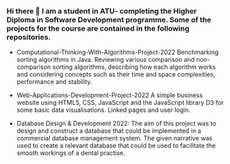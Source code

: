### Hi there 👋 I am a student in ATU- completing the Higher Diploma in Software Development programme. Some of the projects for the course are contained in the following repositories.

- Computational-Thinking-With-Algorithms-Project-2022 Benchmarking sorting algorithms in Java. Reviewing various comparison and non-comparison sorting algorithms, describing how each algorithm works and considering concepts such as their time and space complexities, performance and stability.

- Web-Applications-Development-Project-2022 A simple business website using HTML5, CSS, JavaScript and the JavaScript library D3 for some basic data visualisations. Linked pages and user login.

- Database Design & Development 2022: The aim of this project was to design and construct a database that could be implemented in a commercial database management system. The given narrative was used to create a relevant database that could be used to facilitate the smooth workings of a dental practise.



<!--
**EmmetMcDonagh/EmmetMcDonagh** is a ✨ _special_ ✨ repository because its `README.md` (this file) appears on your GitHub profile.

Here are some ideas to get you started:

- 🔭 I’m currently working on ...
- 🌱 I’m currently learning ...
- 👯 I’m looking to collaborate on ...
- 🤔 I’m looking for help with ...
- 💬 Ask me about ...
- 📫 How to reach me: ...
- 😄 Pronouns: ...
- ⚡ Fun fact: ...
-->
